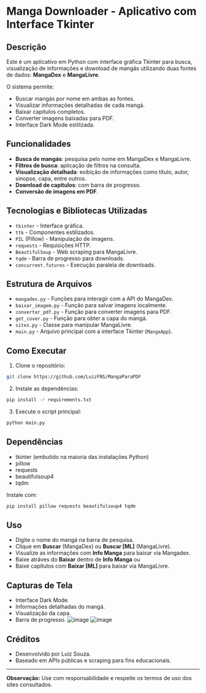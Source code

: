 # Manga Downloader - Aplicativo com Interface Tkinter

## Descrição

Este é um aplicativo em Python com interface gráfica Tkinter para busca, visualização de informações e download de mangás utilizando duas fontes de dados: **MangaDex** e **MangaLivre**.

O sistema permite:

* Buscar mangás por nome em ambas as fontes.
* Visualizar informações detalhadas de cada mangá.
* Baixar capítulos completos.
* Converter imagens baixadas para PDF.
* Interface Dark Mode estilizada.

## Funcionalidades

* **Busca de mangás**: pesquisa pelo nome em MangaDex e MangaLivre.
* **Filtros de busca**: aplicação de filtros na consulta.
* **Visualização detalhada**: exibição de informações como título, autor, sinopse, capa, entre outros.
* **Download de capítulos**: com barra de progresso.
* **Conversão de imagens em PDF**.

## Tecnologias e Bibliotecas Utilizadas

* `tkinter` - Interface gráfica.
* `ttk` - Componentes estilizados.
* `PIL` (Pillow) - Manipulação de imagens.
* `requests` - Requisições HTTP.
* `BeautifulSoup` - Web scraping para MangaLivre.
* `tqdm` - Barra de progresso para downloads.
* `concurrent.futures` - Execução paralela de downloads.

## Estrutura de Arquivos

* `mangadex.py` - Funções para interagir com a API do MangaDex.
* `baixar_imagem.py` - Função para salvar imagens localmente.
* `converter_pdf.py` - Função para converter imagens para PDF.
* `get_cover.py` - Função para obter a capa do mangá.
* `sites.py` - Classe para manipular MangaLivre.
* `main.py` - Arquivo principal com a interface Tkinter (`MangaApp`).

## Como Executar

1. Clone o repositório:

```bash
git clone https://github.com/LuizFNS/MangaParaPDF
```

2. Instale as dependências:

```bash
pip install -r requirements.txt
```

3. Execute o script principal:

```bash
python main.py
```

## Dependências

* tkinter (embutido na maioria das instalações Python)
* pillow
* requests
* beautifulsoup4
* tqdm

Instale com:

```bash
pip install pillow requests beautifulsoup4 tqdm
```

## Uso

* Digite o nome do mangá na barra de pesquisa.
* Clique em **Buscar** (MangaDex) ou **Buscar \[ML]** (MangaLivre).
* Visualize as informações com **Info Manga** para baixar via Mangadex.
* Baixe atráves do **Baixar** dentro de **Info Manga**
  ou
* Baixe capítulos com **Baixar \[ML]** para baixar via MangaLivre.

## Capturas de Tela

* Interface Dark Mode.
* Informações detalhadas do mangá.
* Visualização da capa.
* Barra de progresso.
![image](https://github.com/user-attachments/assets/ed69a962-42fd-48fb-877d-21de4493b0a6)
![image](https://github.com/user-attachments/assets/261653f3-7293-462d-82a7-40a091b60a65)


## Créditos

* Desenvolvido por Luiz Souza.
* Baseado em APIs públicas e scraping para fins educacionais.

---

**Observação:** Use com responsabilidade e respeite os termos de uso dos sites consultados.
